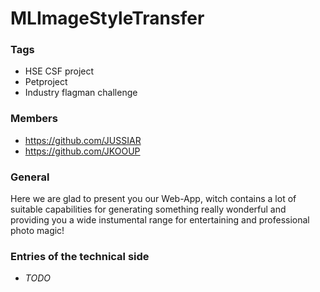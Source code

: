 # MLImageStyleTransfer

### Tags

- HSE CSF project
- Petproject
- Industry flagman challenge

### Members
- https://github.com/JUSSIAR
- https://github.com/JKOOUP

### General

Here we are glad to present you our Web-App, witch contains a lot of suitable capabilities for
generating something really wonderful and providing you a wide instumental range for
entertaining and professional photo magic!

### Entries of the technical side
- *TODO*
